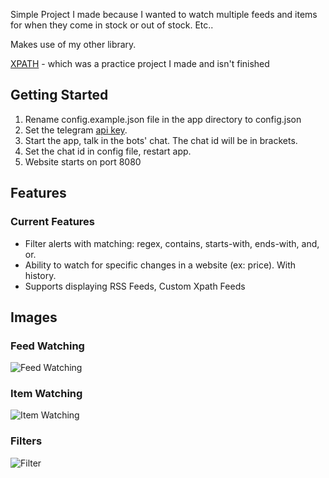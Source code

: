 Simple Project I made because I wanted to watch multiple feeds and items for when they come in stock or out of stock. Etc..

Makes use of my other library.

[XPATH](https://github.com/Its-its/rust-xpath) - which was a practice project I made and isn't finished

## Getting Started
1. Rename config.example.json file in the app directory to config.json
2. Set the telegram [api key](https://core.telegram.org/bots#3-how-do-i-create-a-bot).
3. Start the app, talk in the bots' chat. The chat id will be in brackets.
4. Set the chat id in config file, restart app.
5. Website starts on port 8080


## Features

### Current Features
- Filter alerts with matching: regex, contains, starts-with, ends-with, and, or.
- Ability to watch for specific changes in a website (ex: price). With history.
- Supports displaying RSS Feeds, Custom Xpath Feeds


## Images

### Feed Watching
![Feed Watching](https://i.thick.at/UnbestowedFlaminHotWotsits995.png)

### Item Watching
![Item Watching](https://i.thick.at/EstrangedFrazzles697.png)

### Filters
![Filter](https://i.thick.at/DenotativeFritos878.png)